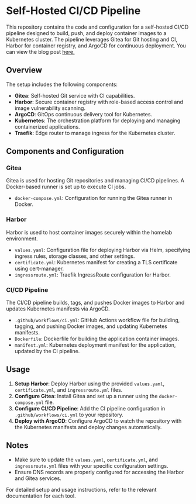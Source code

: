 # Self-Hosted CI/CD Pipeline

This repository contains the code and configuration for a self-hosted CI/CD pipeline designed to build, push, and deploy container images to a Kubernetes cluster. The pipeline leverages Gitea for Git hosting and CI, Harbor for container registry, and ArgoCD for continuous deployment. You can view the blog post [here.](https://khenry.substack.com/p/cicd)

## Overview

The setup includes the following components:

- **Gitea**: Self-hosted Git service with CI capabilities.
- **Harbor**: Secure container registry with role-based access control and image vulnerability scanning.
- **ArgoCD**: GitOps continuous delivery tool for Kubernetes.
- **Kubernetes**: The orchestration platform for deploying and managing containerized applications.
- **Traefik**: Edge router to manage ingress for the Kubernetes cluster.

## Components and Configuration

### Gitea

Gitea is used for hosting Git repositories and managing CI/CD pipelines. A Docker-based runner is set up to execute CI jobs.

- `docker-compose.yml`: Configuration for running the Gitea runner in Docker.

### Harbor

Harbor is used to host container images securely within the homelab environment.

- `values.yaml`: Configuration file for deploying Harbor via Helm, specifying ingress rules, storage classes, and other settings.
- `certificate.yml`: Kubernetes manifest for creating a TLS certificate using cert-manager.
- `ingressroute.yml`: Traefik IngressRoute configuration for Harbor.

### CI/CD Pipeline

The CI/CD pipeline builds, tags, and pushes Docker images to Harbor and updates Kubernetes manifests via ArgoCD.

- `.github/workflows/ci.yml`: GitHub Actions workflow file for building, tagging, and pushing Docker images, and updating Kubernetes manifests.
- `Dockerfile`: Dockerfile for building the application container images.
- `manifest.yml`: Kubernetes deployment manifest for the application, updated by the CI pipeline.

## Usage

1. **Setup Harbor**: Deploy Harbor using the provided `values.yaml`, `certificate.yml`, and `ingressroute.yml` files.
2. **Configure Gitea**: Install Gitea and set up a runner using the `docker-compose.yml` file.
3. **Configure CI/CD Pipeline**: Add the CI pipeline configuration in `.github/workflows/ci.yml` to your repository.
4. **Deploy with ArgoCD**: Configure ArgoCD to watch the repository with the Kubernetes manifests and deploy changes automatically.

## Notes

- Make sure to update the `values.yaml`, `certificate.yml`, and `ingressroute.yml` files with your specific configuration settings.
- Ensure DNS records are properly configured for accessing the Harbor and Gitea services.

For detailed setup and usage instructions, refer to the relevant documentation for each tool.
